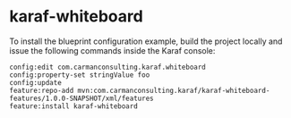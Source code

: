 # karaf-whiteboard

To install the blueprint configuration example, build the project locally and issue the following commands inside the Karaf console:

```
config:edit com.carmanconsulting.karaf.whiteboard
config:property-set stringValue foo
config:update
feature:repo-add mvn:com.carmanconsulting.karaf/karaf-whiteboard-features/1.0.0-SNAPSHOT/xml/features
feature:install karaf-whiteboard
```
